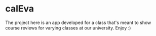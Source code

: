 # calEva
The project here is an app developed for a class that's meant to show course reviews for varying classes at our university. Enjoy :)
